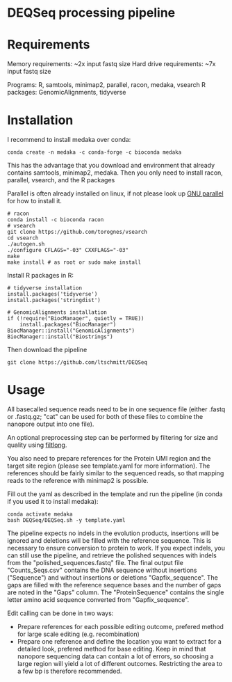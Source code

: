 # DEQSeq processing pipeline

# Requirements
Memory requirements: ~2x input fastq size
Hard drive requirements: ~7x input fastq size

Programs: R, samtools, minimap2, parallel, racon, medaka, vsearch
R packages: GenomicAlignments, tidyverse

# Installation

I recommend to install medaka over conda: 
```
conda create -n medaka -c conda-forge -c bioconda medaka
```
This has the advantage that you download and environment that already contains samtools, minimap2, medaka.
Then you only need to install racon, parallel, vsearch, and the R packages

Parallel is often already installed on linux, if not please look up [GNU parallel](www.gnu.org/software/parallel) for how to install it.

```
# racon
conda install -c bioconda racon
# vsearch
git clone https://github.com/torognes/vsearch
cd vsearch
./autogen.sh
./configure CFLAGS="-03" CXXFLAGS="-03"
make
make install # as root or sudo make install
```

Install R packages in R:
```{R}
# tidyverse installation
install.packages('tidyverse')
install.packages('stringdist')

# GenomicAlignments installation
if (!require("BiocManager", quietly = TRUE))
    install.packages("BiocManager")
BiocManager::install("GenomicAlignments")
BiocManager::install("Biostrings")
```

Then download the pipeline
```
git clone https://github.com/ltschmitt/DEQSeq
```

# Usage

All basecalled sequence reads need to be in one sequence file (either .fastq or .fastq.gz; "cat" can be used for both of these files to combine the nanopore output into one file).

An optional preprocessing step can be performed by filtering for size and quality using [filtlong](https://github.com/rrwick/Filtlong).

You also need to prepare references for the Protein UMI region and the target site region (please see template.yaml for more information). The references should be fairly similar to the sequenced reads, so that mapping reads to the reference with minimap2 is possible.

Fill out the yaml as described in the template and run the pipeline (in conda if you used it to install medaka):
```
conda activate medaka
bash DEQSeq/DEQSeq.sh -y template.yaml
```

The pipeline expects no indels in the evolution products, insertions will be ignored and deletions will be filled with the reference sequence. This is necessary to ensure conversion to protein to work. If you expect indels, you can still use the pipeline, and retrieve the polished sequences with indels from the "polished_sequences.fastq" file. The final output file "Counts_Seqs.csv" contains the DNA sequence without insertions ("Sequence") and without insertions or deletions "Gapfix_sequence". The gaps are filled with the reference sequence bases and the number of gaps are noted in the "Gaps" column. The "ProteinSequence" contains the single letter amino acid sequence converted from "Gapfix_sequence".

Edit calling can be done in two ways:
- Prepare references for each possible editing outcome, prefered method for large scale editing (e.g. recombination)
- Prepare one reference and define the location you want to extract for a detailed look, prefered method for base editing. Keep in mind that nanopore sequencing data can contain a lot of errors, so choosing a large region will yield a lot of different outcomes. Restricting the area to a few bp is therefore recommended.
